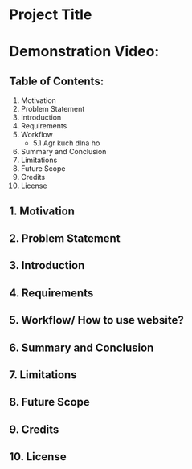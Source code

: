 # Project Title 

# Demonstration Video:

  
## Table of Contents:
1. Motivation
2. Problem Statement
3. Introduction
4. Requirements
5. Workflow
    - 5.1 Agr kuch dlna ho
6. Summary and Conclusion
7. Limitations
8. Future Scope
9. Credits
10. License

## 1. Motivation

## 2. Problem Statement


## 3. Introduction

## 4. Requirements

## 5. Workflow/ How to use website?


## 6. Summary and Conclusion

## 7. Limitations


## 8. Future Scope

## 9. Credits


## 10. License





